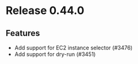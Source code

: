 # Release 0.44.0

## Features

- Add support for EC2 instance selector (#3476)
- Add support for dry-run (#3451)

